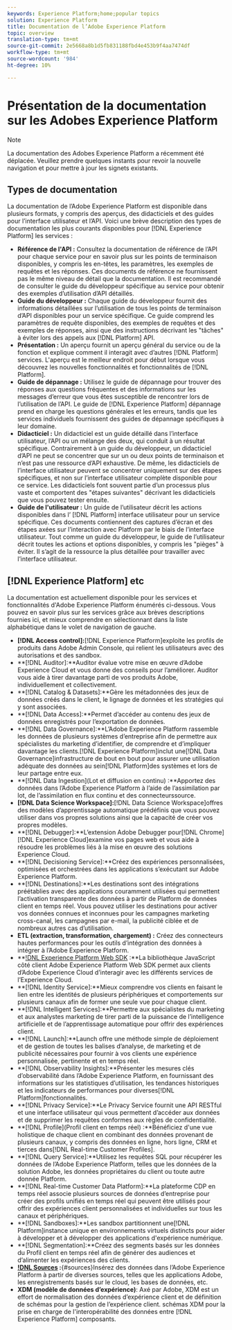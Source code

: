 ```yaml
---
keywords: Experience Platform;home;popular topics
solution: Experience Platform
title: Documentation de l’Adobe Experience Platform
topic: overview
translation-type: tm+mt
source-git-commit: 2e5668a8b1d5fb831188fbd4e453b9f4aa7474df
workflow-type: tm+mt
source-wordcount: '984'
ht-degree: 10%

---
```



# Présentation de la documentation sur les Adobes Experience Platform

>[!NOTE]
>La documentation des Adobes Experience Platform a récemment été déplacée. Veuillez prendre quelques instants pour revoir la nouvelle navigation et pour mettre à jour les signets existants.

## Types de documentation

La documentation de l’Adobe Experience Platform est disponible dans plusieurs formats, y compris des aperçus, des didacticiels et des guides pour l’interface utilisateur et l’API. Voici une brève description des types de documentation les plus courants disponibles pour [!DNL Experience Platform] les services :

* **Référence de l&#39;API :** Consultez la documentation de référence de l’API pour chaque service pour en savoir plus sur les points de terminaison disponibles, y compris les en-têtes, les paramètres, les exemples de requêtes et les réponses. Ces documents de référence ne fournissent pas le même niveau de détail que la documentation. Il est recommandé de consulter le guide du développeur spécifique au service pour obtenir des exemples d’utilisation d’API détaillés.
* **Guide du développeur :** Chaque guide du développeur fournit des informations détaillées sur l’utilisation de tous les points de terminaison d’API disponibles pour un service spécifique. Ce guide comprend les paramètres de requête disponibles, des exemples de requêtes et des exemples de réponses, ainsi que des instructions décrivant les &quot;tâches&quot; à éviter lors des appels aux [!DNL Platform] API.
* **Présentation :** Un aperçu fournit un aperçu général du service ou de la fonction et explique comment il interagit avec d’autres [!DNL Platform] services. L&#39;aperçu est le meilleur endroit pour début lorsque vous découvrez les nouvelles fonctionnalités et fonctionnalités de [!DNL Platform].
* **Guide de dépannage :** Utilisez le guide de dépannage pour trouver des réponses aux questions fréquentes et des informations sur les messages d’erreur que vous êtes susceptible de rencontrer lors de l’utilisation de l’API. Le guide de [!DNL Experience Platform] dépannage prend en charge les questions générales et les erreurs, tandis que les services individuels fournissent des guides de dépannage spécifiques à leur domaine.
* **Didacticiel :** Un didacticiel est un guide détaillé dans l’interface utilisateur, l’API ou un mélange des deux, qui conduit à un résultat spécifique. Contrairement à un guide du développeur, un didacticiel d’API ne peut se concentrer que sur un ou deux points de terminaison et n’est pas une ressource d’API exhaustive. De même, les didacticiels de l’interface utilisateur peuvent se concentrer uniquement sur des étapes spécifiques, et non sur l’interface utilisateur complète disponible pour ce service. Les didacticiels font souvent partie d’un processus plus vaste et comportent des &quot;étapes suivantes&quot; décrivant les didacticiels que vous pouvez tester ensuite.
* **Guide de l&#39;utilisateur :** Un guide de l’utilisateur décrit les actions disponibles dans l’ [!DNL Platform] interface utilisateur pour un service spécifique. Ces documents contiennent des captures d’écran et des étapes axées sur l’interaction avec Platform par le biais de l’interface utilisateur. Tout comme un guide du développeur, le guide de l’utilisateur décrit toutes les actions et options disponibles, y compris les &quot;pièges&quot; à éviter. Il s’agit de la ressource la plus détaillée pour travailler avec l’interface utilisateur.

## [!DNL Experience Platform] etc

La documentation est actuellement disponible pour les services et fonctionnalités d&#39;Adobe Experience Platform énumérés ci-dessous. Vous pouvez en savoir plus sur les services grâce aux brèves descriptions fournies ici, et mieux comprendre en sélectionnant dans la liste alphabétique dans le volet de navigation de gauche.

* **[!DNL Access control]:**[!DNL Experience Platform]exploite les profils de produits dans Adobe Admin Console, qui relient les utilisateurs avec des autorisations et des sandbox.
* **[!DNL Auditor]:**Auditor évalue votre mise en œuvre d’Adobe Experience Cloud et vous donne des conseils pour l’améliorer. Auditor vous aide à tirer davantage parti de vos produits Adobe, individuellement et collectivement.
* **[!DNL Catalog & Datasets]:**Gère les métadonnées des jeux de données créés dans le client, le lignage de données et les stratégies qui y sont associées.
* **[!DNL Data Access]:**Permet d’accéder au contenu des jeux de données enregistrés pour l’exportation de données.
* **[!DNL Data Governance]:**L’Adobe Experience Platform rassemble les données de plusieurs systèmes d’entreprise afin de permettre aux spécialistes du marketing d’identifier, de comprendre et d’impliquer davantage les clients.[!DNL Experience Platform]inclut une[!DNL Data Governance]infrastructure de bout en bout pour assurer une utilisation adéquate des données au sein[!DNL Platform]des systèmes et lors de leur partage entre eux.
* **[!DNL Data Ingestion](Lot et diffusion en continu) :**Apportez des données dans l’Adobe Experience Platform à l’aide de l’assimilation par lot, de l’assimilation en flux continu et des connecteurs[](#sources)source.
* **[!DNL Data Science Workspace]:**[!DNL Data Science Workspace]offres des modèles d’apprentissage automatique prédéfinis que vous pouvez utiliser dans vos propres solutions ainsi que la capacité de créer vos propres modèles.
* **[!DNL Debugger]:**L’extension Adobe Debugger pour[!DNL Chrome][!DNL Experience Cloud]examine vos pages web et vous aide à résoudre les problèmes liés à la mise en œuvre des solutions Experience Cloud.
* **[!DNL Decisioning Service]:**Créez des expériences personnalisées, optimisées et orchestrées dans les applications s’exécutant sur Adobe Experience Platform.
* **[!DNL Destinations]:**Les destinations sont des intégrations préétablies avec des applications couramment utilisées qui permettent l’activation transparente des données à partir de Platform de données client en temps réel. Vous pouvez utiliser les destinations pour activer vos données connues et inconnues pour les campagnes marketing cross-canal, les campagnes par e-mail, la publicité ciblée et de nombreux autres cas d’utilisation.
* **ETL (extraction, transformation, chargement) :** Créez des connecteurs hautes performances pour les outils d’intégration des données à intégrer à l’Adobe Experience Platform.
* **[!DNL Experience Platform Web SDK](bêta) :**La bibliothèque JavaScript côté client Adobe Experience Platform Web SDK permet aux clients d’Adobe Experience Cloud d’interagir avec les différents services de l’Experience Cloud.
* **[!DNL Identity Service]:**Mieux comprendre vos clients en faisant le lien entre les identités de plusieurs périphériques et comportements sur plusieurs canaux afin de former une seule vue pour chaque client.
* **[!DNL Intelligent Services]:**Permettre aux spécialistes du marketing et aux analystes marketing de tirer parti de la puissance de l’intelligence artificielle et de l’apprentissage automatique pour offrir des expériences client.
* **[!DNL Launch]:**Launch offre une méthode simple de déploiement et de gestion de toutes les balises d’analyse, de marketing et de publicité nécessaires pour fournir à vos clients une expérience personnalisée, pertinente et en temps réel.
* **[!DNL Observability Insights]:**Présenter les mesures clés d’observabilité dans l’Adobe Experience Platform, en fournissant des informations sur les statistiques d’utilisation, les tendances historiques et les indicateurs de performances pour diverses[!DNL Platform]fonctionnalités.
* **[!DNL Privacy Service]:**Le Privacy Service fournit une API RESTful et une interface utilisateur qui vous permettent d’accéder aux données et de supprimer les requêtes conformes aux règles de confidentialité.
* **[!DNL Profile](Profil client en temps réel) :**Bénéficiez d&#39;une vue holistique de chaque client en combinant des données provenant de plusieurs canaux, y compris des données en ligne, hors ligne, CRM et tierces dans[!DNL Real-time Customer Profiles].
* **[!DNL Query Service]:**Utilisez les requêtes SQL pour récupérer les données de l’Adobe Experience Platform, telles que les données de la solution Adobe, les données propriétaires du client ou toute autre donnée Platform.
* **[!DNL Real-time Customer Data Platform]:**La plateforme CDP en temps réel associe plusieurs sources de données d’entreprise pour créer des profils unifiés en temps réel qui peuvent être utilisés pour offrir des expériences client personnalisées et individuelles sur tous les canaux et périphériques.
* **[!DNL Sandboxes]:**Les sandbox partitionnent une[!DNL Platform]instance unique en environnements virtuels distincts pour aider à développer et à développer des applications d&#39;expérience numérique.
* **[!DNL Segmentation]:**Créez des segments basés sur les données du Profil client en temps réel afin de générer des audiences et d’alimenter les expériences des clients.
* **[!DNL Sources](Connexions) :**{#sources}Insérez des données dans l’Adobe Experience Platform à partir de diverses sources, telles que les applications Adobe, les enregistrements basés sur le cloud, les bases de données, etc.
* **XDM (modèle de données d’expérience)**: Axé par Adobe, XDM est un effort de normalisation des données d’expérience client et de définition de schémas pour la gestion de l’expérience client. schémas XDM pour la prise en charge de l&#39;interopérabilité des données entre [!DNL Experience Platform] composants.